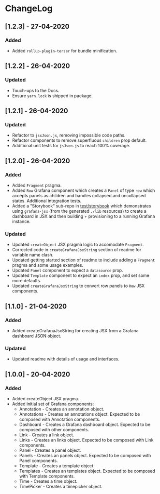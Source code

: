 # ChangeLog

## [1.2.3] - 27-04-2020

### Added

- Added `rollup-plugin-terser` for bundle minification.

## [1.2.2] - 26-04-2020

### Updated

- Touch-ups to the Docs.
- Ensure `yarn.lock` is shipped in package.

## [1.2.1] - 26-04-2020

### Updated

- Refactor to `jsxJson.js`, removing impossible code paths.
- Refactor components to remove superfluous `children` prop default.
- Additional unit tests for `jsJson.js` to reach 100% coverage.

## [1.2.0] - 26-04-2020

### Added

- Added `Fragment` pragma.
- Added `Row` Grafana component which creates a `Panel` of type `row` which accepts panels as children and handles collapsed and uncollapsed states. Additional integration tests.
- Added a "Storybook" sub-repo in [test/storybook](../test/storybook/README.md) which demonstrates using `grafana-jsx` (from the generated `./lib` resources) to create a dashboard in JSX and then building + provisioning to a running Grafana instance.

### Updated

- Updated `createObject` JSX pragma logic to accomodate `Fragment`.
- Corrected code in `createGrafanaJsxString` section of readme for variable name clash.
- Updated getting started section of readme to include adding a `Fragment` pragma and some usage examples.
- Updated `Panel` component to expect a `datasource` prop.
- Updated `Template` component to expect an `index` prop, and set some more defaults.
- Updated `createGrafanaJsxString` to convert row panels to `Row` JSX components.

## [1.1.0] - 21-04-2020

### Added

- Added createGrafanaJsxString for creating JSX from a Grafana dashboard JSON object.

### Updated

- Updated readme with details of usage and interfaces.

## [1.0.0] - 20-04-2020

### Added

- Added createObject JSX pragma.
- Added initial set of Grafana components:
  - Annotation - Creates an annotation object.
  - Annotations - Creates an annotations object. Expected to be composed with Annotation components.
  - Dashboard - Creates a Grafana dashboard object. Expected to be composed with other components.
  - Link - Creates a link object.
  - Links - Creates an links object. Expected to be composed with Link components.
  - Panel - Creates a panel object.
  - Panels - Creates an panels object. Expected to be composed with Panel components.
  - Template - Creates a template object.
  - Templates - Creates an templates object. Expected to be composed with Template components.
  - Time - Creates a time object.
  - TimePicker - Creates a timepicker object.
